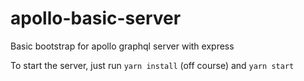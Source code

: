 # apollo-basic-server

Basic bootstrap for apollo graphql server with express

To start the server, just run `yarn install` (off course) and `yarn start`

